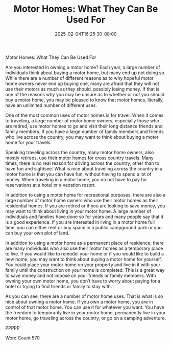 ﻿---
title: "Motor Homes: What They Can Be Used For"
date: 2025-02-04T16:25:30-08:00
description: "TXT Tips for Web Success"
featured_image: "/images/TXT.jpg"
tags: ["TXT"]
---

Motor Homes: What They Can Be Used For

Are you interested in owning a motor home?  Each year, a large number of individuals think about buying a motor home, but many end up not doing so. While there are a number of different reasons as to why hopeful motor home owners never end up buying one, many are afraid that they will not use their motors as much as they should, possibly losing money.  If that is one of the reasons why you may be unsure as to whether or not you should buy a motor home, you may be pleased to know that motor homes, literally, have an unlimited number of different uses.

One of the most common uses of motor homes is for travel. When it comes to traveling, a large number of motor home owners, especially those who are retired, use motor homes to go and visit their long distance friends and family members.  If you have a large number of family members and friends who live across the country, you may want to think about buying a motor home for your travels.

Speaking traveling across the country, many motor home owners, also mostly retirees, use their motor homes for cross country travels.  Many times, there is no real reason for driving across the country, other than to have fun and sightsee.  What is nice about traveling across the country in a motor home is that you can have fun, without having to spend a lot of money.  When traveling in a motor home, you do not have to pay for reservations at a hotel or a vacation resort.

In addition to using a motor home for recreational purposes, there are also a large number of motor home owners who use their motor homes as their residential homes.  If you are retired or if you are looking to save money, you may want to think about living in your motor home. A large number of individuals and families have done so for years and many people say that it is a good experience. If you are interested in living in a motor home full time, you can either rent or buy space in a public campground park or you can buy your own plot of land.

In addition to using a motor home as a permanent place of residence, there are many individuals who also use their motor homes as a temporary place to live.  If you would like to remodel your home or if you would like to build a new home, you may want to think about buying a motor home for yourself.  You could place your motor home on your property and live in it with your family until the construction on your home is completed.  This is a great way to save money and not impose on your friends or family members.  With owning your own motor home, you don’t have to worry about paying for a hotel or trying to find friends or family to stay with.

As you can see, there are a number of motor home uses.  That is what is so nice about owning a motor home.  If you own a motor home, you are in control of that motor home. You can use it for whatever you want.  You have the freedom to temporarily live in your motor home, permanently live in your motor home, go traveling across the country, or go on a camping adventure.

PPPPP

Word Count 570

